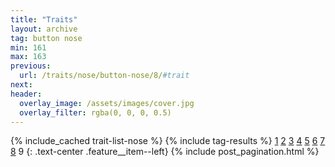 ```yaml
---
title: "Traits"
layout: archive
tag: button nose
min: 161
max: 163
previous:
  url: /traits/nose/button-nose/8/#trait
next:
header:
  overlay_image: /assets/images/cover.jpg
  overlay_filter: rgba(0, 0, 0, 0.5)
---
```

{% include_cached trait-list-nose %}
{% include tag-results %}
[1](/traits/nose/button-nose/1/#trait) [2](/traits/nose/button-nose/2/#trait) [3](/traits/nose/button-nose/3/#trait) [4](/traits/nose/button-nose/4/#trait) [5](/traits/nose/button-nose/5/#trait) [6](/traits/nose/button-nose/6/#trait) [7](/traits/nose/button-nose/7/#trait) [8](/traits/nose/button-nose/8/#trait) 9 
{: .text-center .feature__item--left}
{% include post_pagination.html %}
